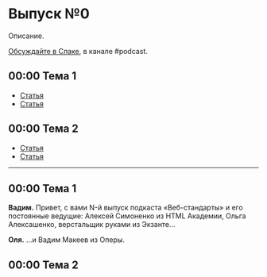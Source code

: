 # Выпуск №0

Описание.

[Обсуждайте в Слаке](http://slack.web-standards.ru), в канале #​podcast.

## 00:00 Тема 1

- [Статья](ссылка)
- [Статья](ссылка)

## 00:00 Тема 2

- [Статья](ссылка)
- [Статья](ссылка)

---

## 00:00 Тема 1

**Вадим.** Привет, с вами N-й выпуск подкаста «Веб-стандарты» и его постоянные ведущие: Алексей Симоненко из HTML Академии, Ольга Алексашенко, верстальщик руками из Экзанте…

**Оля.** …и Вадим Макеев из Оперы.

## 00:00 Тема 2
